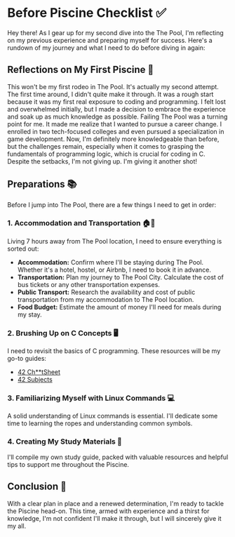 # Before Piscine Checklist ✅

Hey there! As I gear up for my second dive into the The Pool, I'm reflecting on my previous experience and preparing myself for success. Here's a rundown of my journey and what I need to do before diving in again:

## Reflections on My First Piscine 🔄

This won't be my first rodeo in The Pool. It's actually my second attempt. The first time around, I didn't quite make it through. It was a rough start because it was my first real exposure to coding and programming. I felt lost and overwhelmed initially, but I made a decision to embrace the experience and soak up as much knowledge as possible. Failing The Pool was a turning point for me. It made me realize that I wanted to pursue a career change. I enrolled in two tech-focused colleges and even pursued a specialization in game development. Now, I'm definitely more knowledgeable than before, but the challenges remain, especially when it comes to grasping the fundamentals of programming logic, which is crucial for coding in C. Despite the setbacks, I'm not giving up. I'm giving it another shot!

## Preparations 📚

Before I jump into The Pool, there are a few things I need to get in order:

### 1. Accommodation and Transportation 🏠🚌

Living 7 hours away from The Pool location, I need to ensure everything is sorted out:

- **Accommodation:** Confirm where I'll be staying during The Pool. Whether it's a hotel, hostel, or Airbnb, I need to book it in advance.
- **Transportation:** Plan my journey to The Pool City. Calculate the cost of bus tickets or any other transportation expenses.
- **Public Transport:** Research the availability and cost of public transportation from my accommodation to The Pool location.
- **Food Budget:** Estimate the amount of money I'll need for meals during my stay.

### 2. Brushing Up on C Concepts 🖥️

I need to revisit the basics of C programming. These resources will be my go-to guides:

- [42 Ch**tSheet](https://github.com/agavrel/42_CheatSheet?tab=readme-ov-file#c-data-types)
- [42 Subjects](https://github.com/Binary-Hackers/42_Subjects/tree/master/01_Piscines/C/EN)

### 3. Familiarizing Myself with Linux Commands 💻

A solid understanding of Linux commands is essential. I'll dedicate some time to learning the ropes and understanding common symbols.

### 4. Creating My Study Materials 📖

I'll compile my own study guide, packed with valuable resources and helpful tips to support me throughout the Piscine.

## Conclusion 🎯

With a clear plan in place and a renewed determination, I'm ready to tackle the Piscine head-on. This time, armed with experience and a thirst for knowledge, I'm not confident I'll make it through, but I will sincerely give it my all.
